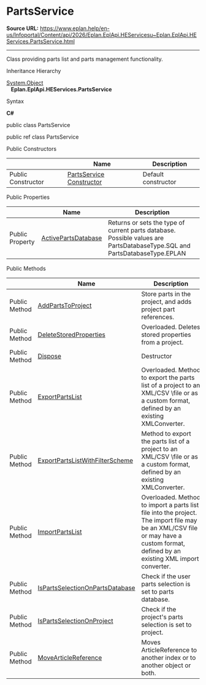 # PartsService

**Source URL:** https://www.eplan.help/en-us/Infoportal/Content/api/2026/Eplan.EplApi.HEServicesu~Eplan.EplApi.HEServices.PartsService.html

---

Class providing parts list and parts management functionality.

Inheritance Hierarchy

[System.Object](#)  
   **Eplan.EplApi.HEServices.PartsService**

Syntax

**C#**



public class PartsService

public ref class PartsService

Public Constructors

|  | Name | Description |
| --- | --- | --- |
| Public Constructor | [PartsService Constructor](Eplan.EplApi.HEServicesu~Eplan.EplApi.HEServices.PartsService~_ctor.html) | Default constructor |



Public Properties

|  | Name | Description |
| --- | --- | --- |
| Public Property | [ActivePartsDatabase](Eplan.EplApi.HEServicesu~Eplan.EplApi.HEServices.PartsService~ActivePartsDatabase.html) | Returns or sets the type of current parts database. Possible values are PartsDatabaseType.SQL and PartsDatabaseType.EPLAN |



Public Methods

|  | Name | Description |
| --- | --- | --- |
| Public Method | [AddPartsToProject](Eplan.EplApi.HEServicesu~Eplan.EplApi.HEServices.PartsService~AddPartsToProject.html) | Store parts in the project, and adds project part references. |
| Public Method | [DeleteStoredProperties](Eplan.EplApi.HEServicesu~Eplan.EplApi.HEServices.PartsService~DeleteStoredProperties.html) | Overloaded. Deletes stored properties from a project. |
| Public Method | [Dispose](Eplan.EplApi.HEServicesu~Eplan.EplApi.HEServices.PartsService~Dispose().html) | Destructor |
| Public Method | [ExportPartsList](Eplan.EplApi.HEServicesu~Eplan.EplApi.HEServices.PartsService~ExportPartsList.html) | Overloaded. Method to export the parts list of a project to an XML/CSV \file or as a custom format, defined by an existing XMLConverter. |
| Public Method | [ExportPartsListWithFilterScheme](Eplan.EplApi.HEServicesu~Eplan.EplApi.HEServices.PartsService~ExportPartsListWithFilterScheme.html) | Method to export the parts list of a project to an XML/CSV \file or as a custom format, defined by an existing XMLConverter. |
| Public Method | [ImportPartsList](Eplan.EplApi.HEServicesu~Eplan.EplApi.HEServices.PartsService~ImportPartsList.html) | Overloaded. Method to import a parts list file into the project. The import file may be an XML/CSV file or may have a custom format, defined by an existing XML import converter. |
| Public Method | [IsPartsSelectionOnPartsDatabase](Eplan.EplApi.HEServicesu~Eplan.EplApi.HEServices.PartsService~IsPartsSelectionOnPartsDatabase.html) | Check if the user parts selection is set to parts database. |
| Public Method | [IsPartsSelectionOnProject](Eplan.EplApi.HEServicesu~Eplan.EplApi.HEServices.PartsService~IsPartsSelectionOnProject.html) | Check if the project's parts selection is set to project. |
| Public Method | [MoveArticleReference](Eplan.EplApi.HEServicesu~Eplan.EplApi.HEServices.PartsService~MoveArticleReference.html) | Moves ArticleReference to another index or to another object or both. |



